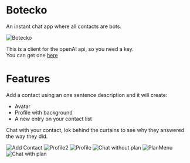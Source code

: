 # Botecko
An instant chat app where all contacts are bots.

![Botecko](https://raw.githubusercontent.com/beothorn/Botecko/main/screenshots/logo.png)

This is a client for the openAI api, so you need a key.  
You can get one [here](https://platform.openai.com/account/api-keys)

# Features

Add a contact using an one sentence description and it will create:
- Avatar
- Profile with background
- A new entry on your contact list 

Chat with your contact, lok behind the curtains to see why they answered the way they did.  

![Add Contact](https://raw.githubusercontent.com/beothorn/Botecko/main/screenshots/addContact.png)
![Profile2](https://raw.githubusercontent.com/beothorn/Botecko/main/screenshots/profile2.png)
![Profile](https://raw.githubusercontent.com/beothorn/Botecko/main/screenshots/profile.png)
![Chat without plan](https://raw.githubusercontent.com/beothorn/Botecko/main/screenshots/chatNotPlan.png)
![PlanMenu](https://raw.githubusercontent.com/beothorn/Botecko/main/screenshots/planMenu.png)
![Chat with plan](https://raw.githubusercontent.com/beothorn/Botecko/main/screenshots/chatWithPlan.png)
